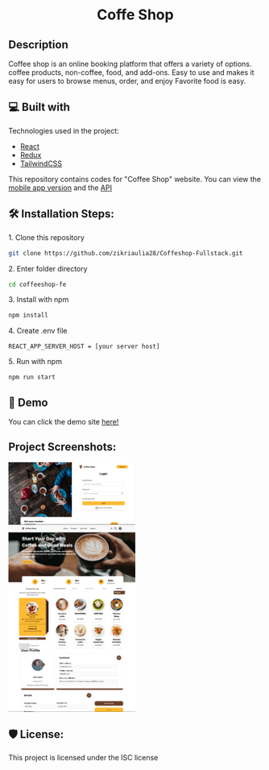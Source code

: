 <h1 id="title" align="center">Coffe Shop</h1>

<h2>Description</h2>

Coffee shop is an online booking platform that offers a variety of options.
coffee products, non-coffee, food, and add-ons. Easy to use and
makes it easy for users to browse menus, order, and enjoy
Favorite food is easy.

<h2>💻 Built with</h2>

Technologies used in the project:

- [React](https://react.dev/)
- [Redux](https://github.com/reduxjs/redux)
- [TailwindCSS](https://tailwindcss.com/)

This repository contains codes for "Coffee Shop" website. You can view the [mobile app version](https://github.com/zikriaulia28/CoffeeShop-Mobile.git) and the [API](https://github.com/zikriaulia28/CoffeeShop.git)

<h2>🛠️ Installation Steps:</h2>

<p>1. Clone this repository</p>

```bash
git clone https://github.com/zikriaulia28/Coffeshop-Fullstack.git
```

<p>2. Enter folder directory</p>

```bash
cd coffeeshop-fe
```

<p>3. Install with npm</p>

```bash
npm install
```

<p>4. Create .env file</p>

```env
REACT_APP_SERVER_HOST = [your server host]
```

<p>5. Run with npm</p>

```bash
npm run start
```

<h2>🚀 Demo</h2>

You can click the demo site [here!](https://v-coffee.vercel.app/)

<h2>Project Screenshots:</h2>

<div style="display: flex; flex-wrap: wrap; gap: 1%;">
  <img src="/src/assets/readme/w2.png" alt="project-screenshot" width="50%">
  <img src="/src/assets/readme/w1.png" alt="project-screenshot" width="50%">
</div>

<div style="display: flex; flex-wrap: wrap; gap: 0.25%;">
  <img src="/src/assets/readme/w3.png" alt="project-screenshot" width="50%">
  <img src="/src/assets/readme/w4.png" alt="project-screenshot" width="50%">
</div>

<h2>🛡️ License:</h2>

This project is licensed under the ISC license
